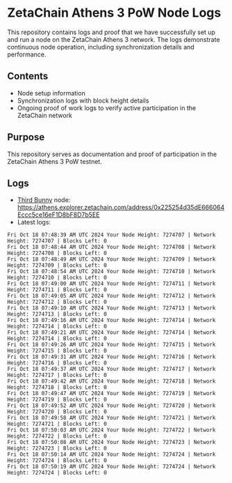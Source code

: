 # ZetaChain Athens 3 PoW Node Logs
This repository contains logs and proof that we have successfully set up and run a node on the ZetaChain Athens 3 network. The logs demonstrate continuous node operation, including synchronization details and performance.

## Contents
- Node setup information
- Synchronization logs with block height details
- Ongoing proof of work logs to verify active participation in the ZetaChain network

## Purpose
This repository serves as documentation and proof of participation in the ZetaChain Athens 3 PoW testnet.

## Logs

- [Third Bunny](https://thirdbunny.xyz/) node: https://athens.explorer.zetachain.com/address/0x225254d35dE666064Eccc5ce16eF1D8bF8D7b5EE
- Latest logs:
```
Fri Oct 18 07:48:39 AM UTC 2024 Your Node Height: 7274707 | Network Height: 7274707 | Blocks Left: 0
Fri Oct 18 07:48:44 AM UTC 2024 Your Node Height: 7274708 | Network Height: 7274708 | Blocks Left: 0
Fri Oct 18 07:48:49 AM UTC 2024 Your Node Height: 7274709 | Network Height: 7274709 | Blocks Left: 0
Fri Oct 18 07:48:54 AM UTC 2024 Your Node Height: 7274710 | Network Height: 7274710 | Blocks Left: 0
Fri Oct 18 07:49:00 AM UTC 2024 Your Node Height: 7274711 | Network Height: 7274711 | Blocks Left: 0
Fri Oct 18 07:49:05 AM UTC 2024 Your Node Height: 7274712 | Network Height: 7274712 | Blocks Left: 0
Fri Oct 18 07:49:10 AM UTC 2024 Your Node Height: 7274713 | Network Height: 7274713 | Blocks Left: 0
Fri Oct 18 07:49:16 AM UTC 2024 Your Node Height: 7274714 | Network Height: 7274714 | Blocks Left: 0
Fri Oct 18 07:49:21 AM UTC 2024 Your Node Height: 7274714 | Network Height: 7274714 | Blocks Left: 0
Fri Oct 18 07:49:26 AM UTC 2024 Your Node Height: 7274715 | Network Height: 7274715 | Blocks Left: 0
Fri Oct 18 07:49:31 AM UTC 2024 Your Node Height: 7274716 | Network Height: 7274716 | Blocks Left: 0
Fri Oct 18 07:49:37 AM UTC 2024 Your Node Height: 7274717 | Network Height: 7274717 | Blocks Left: 0
Fri Oct 18 07:49:42 AM UTC 2024 Your Node Height: 7274718 | Network Height: 7274718 | Blocks Left: 0
Fri Oct 18 07:49:47 AM UTC 2024 Your Node Height: 7274719 | Network Height: 7274719 | Blocks Left: 0
Fri Oct 18 07:49:52 AM UTC 2024 Your Node Height: 7274720 | Network Height: 7274720 | Blocks Left: 0
Fri Oct 18 07:49:58 AM UTC 2024 Your Node Height: 7274721 | Network Height: 7274721 | Blocks Left: 0
Fri Oct 18 07:50:03 AM UTC 2024 Your Node Height: 7274722 | Network Height: 7274722 | Blocks Left: 0
Fri Oct 18 07:50:08 AM UTC 2024 Your Node Height: 7274723 | Network Height: 7274723 | Blocks Left: 0
Fri Oct 18 07:50:14 AM UTC 2024 Your Node Height: 7274724 | Network Height: 7274724 | Blocks Left: 0
Fri Oct 18 07:50:19 AM UTC 2024 Your Node Height: 7274724 | Network Height: 7274724 | Blocks Left: 0
```
